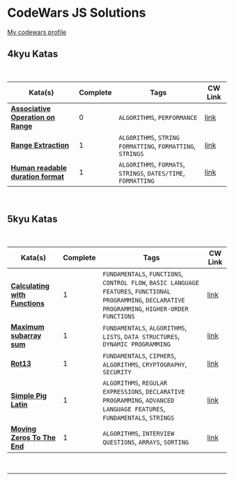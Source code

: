 # CodeWars JS Solutions

[My codewars profile](https://www.codewars.com/users/slhr174)


## 4kyu Katas

<br>

| Kata(s) | Complete | Tags | CW Link |
|--|--|--|--|
| [**Associative Operation on Range**](4kyu/inProgress/Associative_Operation_on_Range.md)  | 0 | `ALGORITHMS`, `PERFORMANCE` | [link](https://www.codewars.com/kata/608cc9666513cc00192a67a9) |
| [**Range Extraction**](4kyu/Range_Extraction.md)  | 1 | `ALGORITHMS`, `STRING FORMATTING`, `FORMATTING`, `STRINGS` | [link](https://www.codewars.com/kata/51ba717bb08c1cd60f00002f) |
| [**Human readable duration format**](4kyu/Human_readable_duration_format.md)  | 1 | `ALGORITHMS`, `FORMATS`, `STRINGS`, `DATES/TIME`, `FORMATTING` | [link](https://www.codewars.com/kata/52742f58faf5485cae000b9a) |


<br>

## 5kyu Katas

<br>

| Kata(s) | Complete | Tags | CW Link |
|--|--|--|--|
| [**Calculating with Functions**](5kyu/Calculating_with_Functions.md)  | 1 | `FUNDAMENTALS`, `FUNCTIONS`, `CONTROL FLOW`, `BASIC LANGUAGE FEATURES`, `FUNCTIONAL PROGRAMMING`, `DECLARATIVE PROGRAMMING`, `HIGHER-ORDER FUNCTIONS` | [link](https://www.codewars.com/kata/525f3eda17c7cd9f9e000b39) |
| [**Maximum subarray sum**](5kyu/Maximum_subarray_sum.md)  | 1 | `FUNDAMENTALS`, `ALGORITHMS`, `LISTS`, `DATA STRUCTURES`, `DYNAMIC PROGRAMMING` | [link](https://www.codewars.com/kata/54521e9ec8e60bc4de000d6c) |
| [**Rot13**](5kyu/Rot13.md)  | 1 | `FUNDAMENTALS`, `CIPHERS`, `ALGORITHMS`, `CRYPTOGRAPHY`, `SECURITY` | [link](https://www.codewars.com/kata/530e15517bc88ac656000716) |
| [**Simple Pig Latin**](5kyu/Simple_Pig_Latin.md)  | 1 | `ALGORITHMS`, `REGULAR EXPRESSIONS`, `DECLARATIVE PROGRAMMING`, `ADVANCED LANGUAGE FEATURES`, `FUNDAMENTALS`, `STRINGS` | [link](https://www.codewars.com/kata/520b9d2ad5c005041100000f) |
| [**Moving Zeros To The End**](5kyu/Moving_Zeros_To_The_End.md)  | 1 | `ALGORITHMS`, `INTERVIEW QUESTIONS`, `ARRAYS`, `SORTING` | [link](https://www.codewars.com/kata/52597aa56021e91c93000cb0) |

<br>

---

